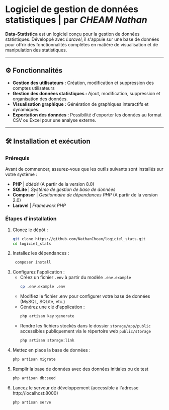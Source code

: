 # Logiciel de gestion de données statistiques | par *CHEAM Nathan*

**Data-Statistica** est un logiciel conçu pour la gestion de données statistiques. Développé avec *Laravel*, il s'appuie sur une base de données pour offrir des fonctionnalités complètes en matière de visualisation et de manipulation des statistiques.

---

## ⚙️ Fonctionnalités

- **Gestion des utilisateurs :** Création, modification et suppression des comptes utilisateurs
- **Gestion des données statistiques :** Ajout, modification, suppression et organisation des données.
- **Visualisation graphique :** Génération de graphiques interactifs et dynamiques.
- **Exportation des données :** Possibilité d'exporter les données au format CSV ou Excel pour une analyse externe.

---

## 🛠️ Installation et exécution

### Prérequis

Avant de commencer, assurez-vous que les outils suivants sont installés sur votre système :
- **PHP** | *ddédé* (A partir de la version 8.0)
- **SQLite** | *Système de gestion de base de données*
- **Composer** | *Gestionnaire de dépendances PHP* (A partir de la version 2.0)
- **Laravel** | *Framework PHP*

### Étapes d'installation

1. Clonez le dépôt :
   ```bash
   git clone https://github.com/NathanCheam/logiciel_stats.git
   cd logiciel_stats
   ```
2. Installez les dépendances :
   ```bash
    composer install
    ```
3. Configurez l'application :
    - Créez un fichier `.env` à partir du modèle `.env.example`
      ```bash
      cp .env.example .env
      ```
    - Modifiez le fichier .env pour configurer votre base de données (MySQL, SQLite, etc.)
    - Générez une clé d'application :
      ```bash
      php artisan key:generate
      ```
    - Rendre les fichiers stockés dans le dossier `storage/app/public` accessibles publiquement via le répertoire web `public/storage`
      ```bash
      php artisan storage:link
      ```
4. Mettez en place la base de données :
    ```bash
    php artisan migrate
    ```
5. Remplir la base de données avec des données initiales ou de test
   ```bash
   php artisan db:seed
   ```
6. Lancez le serveur de développement (accessible à l'adresse http://localhost:8000)
   ```bash
   php artisan serve
   ```